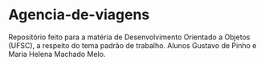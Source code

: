 # Agencia-de-viagens
Repositório feito para a matéria de Desenvolvimento Orientado a Objetos (UFSC), a respeito do tema padrão de trabalho. Alunos Gustavo de Pinho e Maria Helena Machado Melo. 
